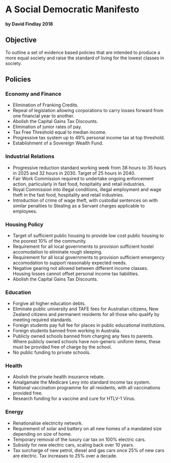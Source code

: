 # A Social Democratic Manifesto
#### by David Findlay 2018

## Objective
To outline a set of evidence based policies that are intended to produce a more equal 
society and raise the standard of living for the lowest classes in society. 

## Policies

### Economy and Finance
* Elimination of Franking Credits.
* Repeal of legislation allowing corporations to carry losses forward from one financial
year to another.
* Abolish the Capital Gains Tax Discounts.
* Elimination of junior rates of pay.
* Tax Free Threshold equal to median income.
* Progressive tax system up to 49% personal income tax at top threshold.
* Establishment of a Sovereign Wealth Fund.

### Industrial Relations
* Progressive reduction standard working week from 38 hours to 35 hours in 2025 and 32 
hours in 2030. Target of 25 hours in 2040.
* Fair Work Commission required to undertake ongoing enforcement action, particularly in 
fast food, hospitality and retail industries. 
* Royal Commission into illegal conditions, illegal employment and wage theft in the 
fast food, hospitality and retail industries.
* Introduction of crime of wage theft, with custodial sentences on with similar penalties 
to Stealing as a Servant charges applicable to employees.

### Housing Policy
* Target of sufficient public housing to provide low cost public housing to the poorest 
10% of the community.
* Requirement for all local governments to provision sufficient hostel accomodation to 
eliminate rough sleeping.
* Requirement for all local governments to provision sufficient emergency accomodation to 
support reasonably expected needs.
* Negative gearing not allowed between different income classes. Housing losses cannot 
offset personal income tax liabilities.
* Abolish the Capital Gains Tax Discounts.

### Education
* Forgive all higher education debts.
* Eliminate public university and TAFE fees for Australian citizens, New Zealand citizens 
and permanent residents for all those who qualify by meeting required standards.
* Foreign students pay full fee for places in public educational institutions.
* Foreign students banned from working in Australia.
* Publicly owned schools banned from charging any fees to parents. Where publicly owned 
schools have non-generic uniform items, these must be provided free of charge by the 
school. 
* No public funding to private schools. 

### Health
* Abolish the private health insurance rebate.
* Amalgamate the Medicare Levy into standard income tax system.
* National vaccination programme for all residents, with all vaccinations provided free.
* Research funding for a vaccine and cure for HTLV-1 Virus.

### Energy
* Renationalise electricity network. 
* Requirement of solar and battery on all new homes of a mandated size depending on size 
of home.
* Temporary removal of the luxury car tax on 100% electric cars.
* Subsidy for new electric cars, scaling back over 10 years.
* Tax surcharge of new petrol, diesel and gas cars once 25% of new cars are electric. Tax
increases to 25% over a decade.  